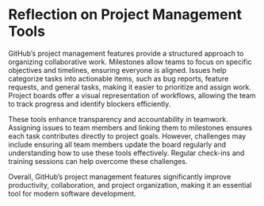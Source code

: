 <h1>Reflection on Project Management Tools</h1>
<p>GitHub’s project management features provide a structured approach to organizing collaborative work. Milestones allow teams to focus on specific objectives and timelines, ensuring everyone is aligned. Issues help categorize tasks into actionable items, such as bug reports, feature requests, and general tasks, making it easier to prioritize and assign work. Project boards offer a visual representation of workflows, allowing the team to track progress and identify blockers efficiently.

These tools enhance transparency and accountability in teamwork. Assigning issues to team members and linking them to milestones ensures each task contributes directly to project goals. However, challenges may include ensuring all team members update the board regularly and understanding how to use these tools effectively. Regular check-ins and training sessions can help overcome these challenges.

Overall, GitHub’s project management features significantly improve productivity, collaboration, and project organization, making it an essential tool for modern software development.</p>